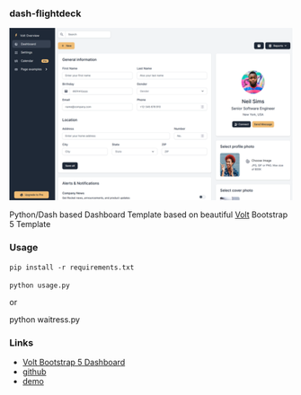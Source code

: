 ### dash-flightdeck

![](doc/img/flightdeck-scheenshot1.png)

Python/Dash based Dashboard Template based on
beautiful [Volt](https://demo.themesberg.com/volt/) Bootstrap 5 Template

### Usage

	pip install -r requirements.txt

	python usage.py

or

  python waitress.py


### Links

* [Volt Bootstrap 5 Dashboard](https://demo.themesberg.com/volt/)
* [github](https://github.com/themesberg/volt-bootstrap-5-dashboard)
* [demo](https://demo.themesberg.com/volt/pages/dashboard/dashboard.html)